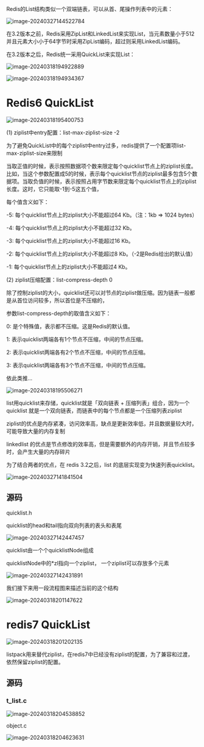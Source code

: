 Redis的List结构类似一个双端链表，可以从首、尾操作列表中的元素：

![image-20240327144522784](https://gitee.com/dongguo4812_admin/image/raw/master/image/202403271445005.png)

在3.2版本之前，Redis采用ZipList和LinkedList来实现List，当元素数量小于512并且元素大小小于64字节时采用ZipList编码，超过则采用LinkedList编码。

在3.2版本之后，Redis统一采用QuickList来实现List：

![image-20240318194922889](https://gitee.com/dongguo4812_admin/image/raw/master/image/202403182110514.png)



![image-20240318194934367](https://gitee.com/dongguo4812_admin/image/raw/master/image/202403182110747.png)

# Redis6 QuickList



![image-20240318195400753](https://gitee.com/dongguo4812_admin/image/raw/master/image/202403182110056.png)



(1) ziplist中entry配置：list-max-ziplist-size -2

为了避免QuickList中的每个ziplist中entry过多，redis提供了一个配置项list-max-ziplist-size来限制

  当取正值的时候，表示按照数据项个数来限定每个quicklist节点上的ziplist长度。比如，当这个参数配置成5的时候，表示每个quicklist节点的ziplist最多包含5个数据项。当取负值的时候，表示按照占用字节数来限定每个quicklist节点上的ziplist长度。这时，它只能取-1到-5这五个值，

每个值含义如下：

-5: 每个quicklist节点上的ziplist大小不能超过64 Kb。（注：1kb => 1024 bytes）

-4: 每个quicklist节点上的ziplist大小不能超过32 Kb。

-3: 每个quicklist节点上的ziplist大小不能超过16 Kb。

-2: 每个quicklist节点上的ziplist大小不能超过8 Kb。（-2是Redis给出的默认值）

-1: 每个quicklist节点上的ziplist大小不能超过4 Kb。

(2) ziplist压缩配置：list-compress-depth 0

除了控制ziplist的大小，quicklist还可以对节点的ziplist做压缩。因为链表一般都是从首位访问较多，所以首位是不压缩的，

参数list-compress-depth的取值含义如下：

0: 是个特殊值，表示都不压缩。这是Redis的默认值。

1: 表示quicklist两端各有1个节点不压缩，中间的节点压缩。

2: 表示quicklist两端各有2个节点不压缩，中间的节点压缩。

3: 表示quicklist两端各有3个节点不压缩，中间的节点压缩。

依此类推…

![image-20240318195506271](https://gitee.com/dongguo4812_admin/image/raw/master/image/202403182110557.png)

list用quicklist来存储，quicklist就是「双向链表 + 压缩列表」组合，因为一个 quicklist 就是一个双向链表，而链表中的每个节点都是一个压缩列表ziplist

ziplist的优点是内存紧凑，访问效率高，缺点是更新效率低，并且数据量较大时，可能导致大量的内存复制

linkedlist 的优点是节点修改的效率高，但是需要额外的内存开销，并且节点较多时，会产生大量的内存碎片

为了结合两者的优点，在 redis 3.2之后，list 的底层实现变为快速列表quicklist。

![image-20240327141841504](https://gitee.com/dongguo4812_admin/image/raw/master/image/202403271418441.png)



## 源码

quicklist.h

quicklist的head和tail指向双向列表的表头和表尾

![image-20240327142447457](https://gitee.com/dongguo4812_admin/image/raw/master/image/202403271424772.png)

quicklist由一个个quicklistNode组成

quicklistNode中的*zl指向一个ziplist， 一个ziplist可以存放多个元素 

![image-20240327142431891](https://gitee.com/dongguo4812_admin/image/raw/master/image/202403271424026.png)

我们接下来用一段流程图来描述当前的这个结构

![image-20240318201147622](https://gitee.com/dongguo4812_admin/image/raw/master/image/202403182110621.png)

# redis7 QuickList

![image-20240318201202135](https://gitee.com/dongguo4812_admin/image/raw/master/image/202403182110922.png)

listpack用来替代ziplist，在redis7中已经没有ziplist的配置，为了兼容和过渡，依然保留ziplist的配置。



## 源码

### t_list.c

![image-20240318204538852](https://gitee.com/dongguo4812_admin/image/raw/master/image/202403182109707.png)



object.c

![image-20240318204623631](https://gitee.com/dongguo4812_admin/image/raw/master/image/202403182109660.png)





















